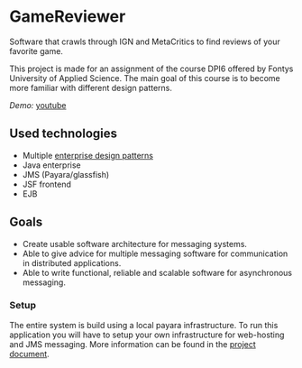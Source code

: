# GameReviewer
Software that crawls through IGN and MetaCritics to find reviews of your favorite game.

This project is made for an assignment of the course DPI6 offered by Fontys University of Applied Science.
The main goal of this course is to become more familiar with different design patterns.

*Demo:* [youtube](https://www.youtube.com/watch?v=uhkr03vw8hQ)

## Used technologies
- Multiple [enterprise design patterns](https://www.enterpriseintegrationpatterns.com/)
- Java enterprise
- JMS (Payara/glassfish)
- JSF frontend
- EJB

## Goals
- Create usable software architecture for messaging systems.
- Able to give advice for multiple messaging software for communication in distributed applications.
- Able to write functional, reliable and scalable software for asynchronous messaging.

### Setup
The entire system is build using a local payara infrastructure. 
To run this application you will have to setup your own infrastructure for web-hosting and JMS messaging. 
More information can be found in the [project document](/Document.docx).

